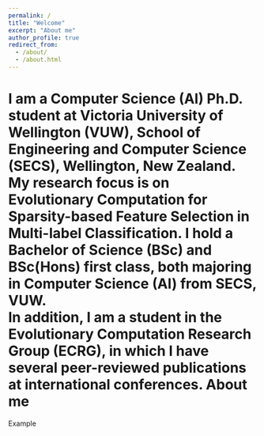 ```yaml
---
permalink: /
title: "Welcome"
excerpt: "About me"
author_profile: true
redirect_from: 
  - /about/
  - /about.html
---
```

I am a Computer Science (AI) Ph.D. student at Victoria University of Wellington (VUW), School of Engineering and Computer Science (SECS), Wellington, New Zealand.\
My research focus is on Evolutionary Computation for Sparsity-based Feature Selection in Multi-label Classification. I hold a Bachelor of Science (BSc) and BSc(Hons) first class, both majoring in Computer Science (AI) from SECS, VUW.\
In addition, I am a student in the Evolutionary Computation Research Group (ECRG), in which I have several peer-reviewed publications at international conferences.
About me
====
Example